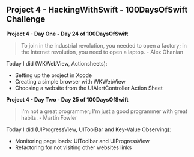## Project 4 - HackingWithSwift - 100DaysOfSwift Challenge

**Project 4 - Day One - Day 24 of 100DaysOfSwift**

>  To join in the industrial revolution, you needed to open a factory; in the Internet revolution, you need to open a laptop. - Alex Ohanian

Today I did (WKWebView, Actionsheets):

- Setting up the project in Xcode
- Creating a simple browser with WKWebView
- Choosing a website from the UIAlertController Action Sheet

**Project 4 - Day Two - Day 25 of 100DaysOfSwift**

> I'm not a great programmer; I'm just a good programmer with great habits. - Martin Fowler

Today I did (UIProgressView, UIToolBar and Key-Value Observing):

- Monitoring page loads: UIToolbar and UIProgressView
- Refactoring for not visiting other websites links
